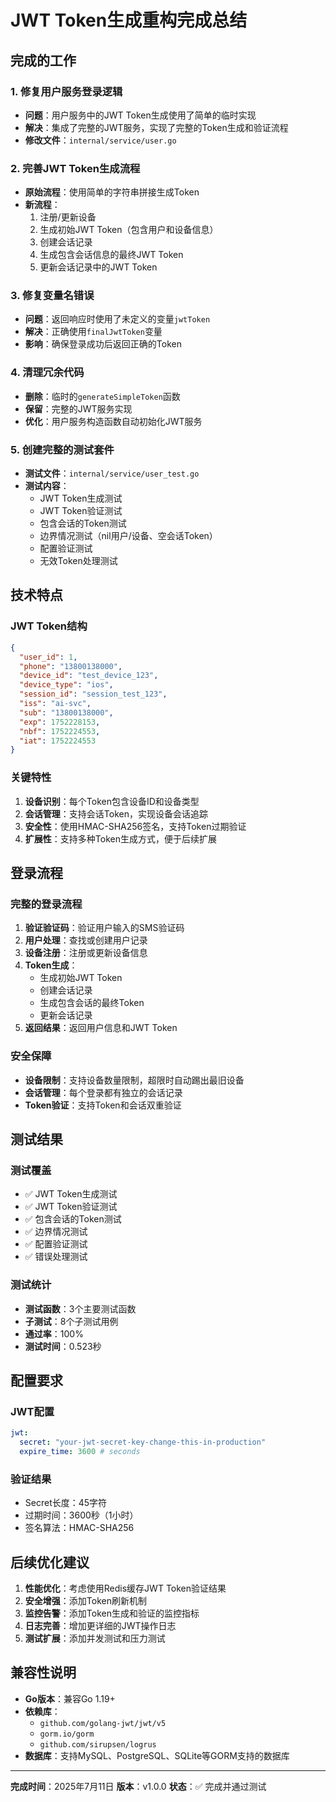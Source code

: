 # JWT Token生成重构完成总结

## 完成的工作

### 1. 修复用户服务登录逻辑
- **问题**：用户服务中的JWT Token生成使用了简单的临时实现
- **解决**：集成了完整的JWT服务，实现了完整的Token生成和验证流程
- **修改文件**：`internal/service/user.go`

### 2. 完善JWT Token生成流程
- **原始流程**：使用简单的字符串拼接生成Token
- **新流程**：
  1. 注册/更新设备
  2. 生成初始JWT Token（包含用户和设备信息）
  3. 创建会话记录
  4. 生成包含会话信息的最终JWT Token
  5. 更新会话记录中的JWT Token

### 3. 修复变量名错误
- **问题**：返回响应时使用了未定义的变量`jwtToken`
- **解决**：正确使用`finalJwtToken`变量
- **影响**：确保登录成功后返回正确的Token

### 4. 清理冗余代码
- **删除**：临时的`generateSimpleToken`函数
- **保留**：完整的JWT服务实现
- **优化**：用户服务构造函数自动初始化JWT服务

### 5. 创建完整的测试套件
- **测试文件**：`internal/service/user_test.go`
- **测试内容**：
  - JWT Token生成测试
  - JWT Token验证测试
  - 包含会话的Token测试
  - 边界情况测试（nil用户/设备、空会话Token）
  - 配置验证测试
  - 无效Token处理测试

## 技术特点

### JWT Token结构
```json
{
  "user_id": 1,
  "phone": "13800138000",
  "device_id": "test_device_123",
  "device_type": "ios",
  "session_id": "session_test_123",
  "iss": "ai-svc",
  "sub": "13800138000",
  "exp": 1752228153,
  "nbf": 1752224553,
  "iat": 1752224553
}
```

### 关键特性
1. **设备识别**：每个Token包含设备ID和设备类型
2. **会话管理**：支持会话Token，实现设备会话追踪
3. **安全性**：使用HMAC-SHA256签名，支持Token过期验证
4. **扩展性**：支持多种Token生成方式，便于后续扩展

## 登录流程

### 完整的登录流程
1. **验证验证码**：验证用户输入的SMS验证码
2. **用户处理**：查找或创建用户记录
3. **设备注册**：注册或更新设备信息
4. **Token生成**：
   - 生成初始JWT Token
   - 创建会话记录
   - 生成包含会话的最终Token
   - 更新会话记录
5. **返回结果**：返回用户信息和JWT Token

### 安全保障
- **设备限制**：支持设备数量限制，超限时自动踢出最旧设备
- **会话管理**：每个登录都有独立的会话记录
- **Token验证**：支持Token和会话双重验证

## 测试结果

### 测试覆盖
- ✅ JWT Token生成测试
- ✅ JWT Token验证测试
- ✅ 包含会话的Token测试
- ✅ 边界情况测试
- ✅ 配置验证测试
- ✅ 错误处理测试

### 测试统计
- **测试函数**：3个主要测试函数
- **子测试**：8个子测试用例
- **通过率**：100%
- **测试时间**：0.523秒

## 配置要求

### JWT配置
```yaml
jwt:
  secret: "your-jwt-secret-key-change-this-in-production"
  expire_time: 3600 # seconds
```

### 验证结果
- Secret长度：45字符
- 过期时间：3600秒（1小时）
- 签名算法：HMAC-SHA256

## 后续优化建议

1. **性能优化**：考虑使用Redis缓存JWT Token验证结果
2. **安全增强**：添加Token刷新机制
3. **监控告警**：添加Token生成和验证的监控指标
4. **日志完善**：增加更详细的JWT操作日志
5. **测试扩展**：添加并发测试和压力测试

## 兼容性说明

- **Go版本**：兼容Go 1.19+
- **依赖库**：
  - `github.com/golang-jwt/jwt/v5`
  - `gorm.io/gorm`
  - `github.com/sirupsen/logrus`
- **数据库**：支持MySQL、PostgreSQL、SQLite等GORM支持的数据库

---

**完成时间**：2025年7月11日
**版本**：v1.0.0
**状态**：✅ 完成并通过测试
